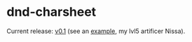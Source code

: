 # dnd-charsheet

Current release: [v0.1] (see an [example], my lvl5 artificer Nissa).

[v0.1]: https://docs.google.com/spreadsheets/d/1CUvzUhWbFLaV_pfz20NMdJCa-dJ7vRbiKOHLn0vZgXY/edit?usp=sharing
[example]: https://docs.google.com/spreadsheets/d/1eInNnRA1s2wx3-wW0L9C2Dzz4jeJA5OS3K8GeLl9hyA/edit?usp=sharing
